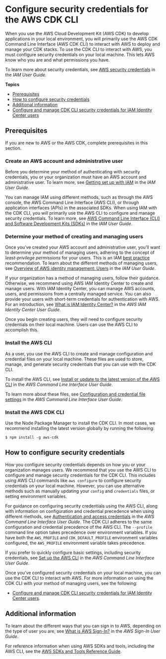 # Configure security credentials for the AWS CDK CLI<a name="configure-access"></a>

When you use the AWS Cloud Development Kit \(AWS CDK\) to develop applications in your local environment, you will primarily use the AWS CDK Command Line Interface \(AWS CDK CLI\) to interact with AWS to deploy and manage your CDK stacks\. To use the CDK CLI to interact with AWS, you must configure security credentials on your local machine\. This lets AWS know who you are and what permissions you have\.

To learn more about security credentials, see [AWS security credentials](https://docs.aws.amazon.com/IAM/latest/UserGuide/security-creds.html) in the *IAM User Guide*\.

**Topics**
+ [Prerequisites](#configure-access-prerequisites)
+ [How to configure security credentials](#configure-access-how)
+ [Additional information](#configure-access-info)
+ [Configure and manage CDK CLI security credentials for IAM Identity Center users](configure-access-sso.md)

## Prerequisites<a name="configure-access-prerequisites"></a>

If you are new to AWS or the AWS CDK, complete prerequisites in this section\.

### Create an AWS account and administrative user<a name="configure-access-prerequisites-account"></a>

Before you determine your method of authenticating with security credentials, you or your organization must have an AWS account and administrative user\. To learn more, see [Getting set up with IAM](https://docs.aws.amazon.com/IAM/latest/UserGuide/getting-set-up.html) in the *IAM User Guide*\.

You can manage IAM using different methods, such as through the AWS console, the AWS Command Line Interface \(AWS CLI\), or through application interfaces \(APIs\) in the associated SDKs\. When using IAM with the CDK CLI, you will primarily use the AWS CLI to configure and manage security credentials\. To learn more, see [AWS Command Line Interface \(CLI\) and Software Development Kits \(SDKs\)](https://docs.aws.amazon.com/IAM/latest/UserGuide/management_methods.html#management-method-cli-sdk) in the *IAM User Guide*\.

### Determine your method of creating and managing users<a name="configure-access-prerequisites-method"></a>

Once you’ve created your AWS account and administrative user, you’ll want to determine your method of managing users, adhering to the concept of *least\-privilege permissions* for your users\. This is an IAM [best practice](https://docs.aws.amazon.com/IAM/latest/UserGuide/best-practices.html) recommendation\. To learn about the different methods of managing users, see [Overview of AWS identity management: Users](https://docs.aws.amazon.com/IAM/latest/UserGuide/introduction_identity-management.html) in the *IAM User Guide*\.

If your organization has a method of managing users, follow their guidance\. Otherwise, we recommend using AWS IAM Identity Center to create and manage users\. With IAM Identity Center, you can manage AWS accounts, users, and permissions from a centrally managed service\. You can also provide your users with short\-term credentials for authentication with AWS\. For an introduction, see [What is IAM Identity Center?](https://docs.aws.amazon.com/singlesignon/latest/userguide/what-is.html) in the *AWS IAM Identity Center User Guide*\.

Once you begin creating users, they will need to configure security credentials on their local machine\. Users can use the AWS CLI to accomplish this\.

### Install the AWS CLI<a name="configure-access-prerequisites-cli"></a>

As a user, you use the AWS CLI to create and manage configuration and credential files on your local machine\. These files are used to store, manage, and generate security credentials that you can use with the CDK CLI\.

To install the AWS CLI, see [Install or update to the latest version of the AWS CLI](https://docs.aws.amazon.com/cli/latest/userguide/getting-started-install.html) in the *AWS Command Line Interface User Guide*\.

To learn more about these files, see [Configuration and credential file settings](https://docs.aws.amazon.com/cli/latest/userguide/cli-configure-files.html) in the *AWS Command Line Interface User Guide*\.

### Install the AWS CDK CLI<a name="configure-access-prerequisites-cdk"></a>

Use the Node Package Manager to install the CDK CLI\. In most cases, we recommend installing the latest version globally by running the following:

```
$ npm install -g aws-cdk
```

## How to configure security credentials<a name="configure-access-how"></a>

How you configure security credentials depends on how you or your organization manages users\. We recommend that you use the AWS CLI to configure and manage security credentials for the CDK CLI\. This includes using AWS CLI commands like `aws configure` to configure security credentials on your local machine\. However, you can use alternative methods such as manually updating your `config` and `credentials` files, or setting environment variables\.

For guidance on configuring security credentials using the AWS CLI, along with information on configuration and credential precedence when using different methods, see [Authentication and access credentials](https://docs.aws.amazon.com/cli/latest/userguide/cli-chap-authentication.html) in the *AWS Command Line Interface User Guide*\. The CDK CLI adheres to the same configuration and credential precedence of the AWS CLI\. The `--profile` command line option takes precedence over environment variables\. If you have both the `AWS_PROFILE` and `CDK_DEFAULT_PROFILE` environment variables configured, the `AWS_PROFILE` environment variable takes precedence\.

If you prefer to quickly configure basic settings, including security credentials, see [Set up the AWS CLI](https://docs.aws.amazon.com/cli/latest/userguide/getting-started-quickstart.html) in the *AWS Command Line Interface User Guide*\.

Once you’ve configured security credentials on your local machine, you can use the CDK CLI to interact with AWS\. For more information on using the CDK CLI with your method of managing users, see the following:
+ [Configure and manage CDK CLI security credentials for IAM Identity Center users](configure-access-sso.md)\.

## Additional information<a name="configure-access-info"></a>

To learn about the different ways that you can sign in to AWS, depending on the type of user you are, see [What is AWS Sign\-In?](https://docs.aws.amazon.com/signin/latest/userguide/what-is-sign-in.html) in the *AWS Sign\-In User Guide*\.

For reference information when using AWS SDKs and tools, including the AWS CLI, see the [AWS SDKs and Tools Reference Guide](https://docs.aws.amazon.com/sdkref/latest/guide/overview.html)\.